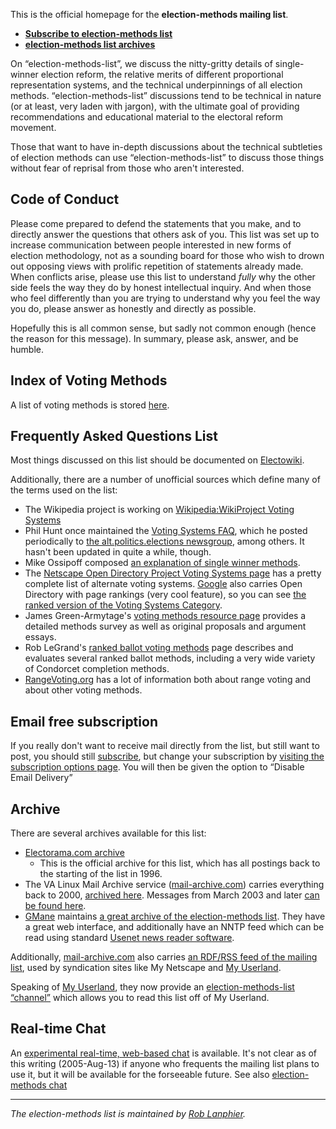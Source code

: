 This is the official homepage for the **election-methods mailing list**.

  - **[Subscribe to election-methods
    list](http://lists.electorama.com/listinfo.cgi/election-methods-electorama.com)**
  - **[election-methods list
    archives](http://lists.electorama.com/pipermail/election-methods-electorama.com/)**

On “election-methods-list”, we discuss the nitty-gritty details of
single-winner election reform, the relative merits of different
proportional representation systems, and the technical underpinnings of
all election methods. “election-methods-list” discussions tend to be
technical in nature (or at least, very laden with jargon), with the
ultimate goal of providing recommendations and educational material to
the electoral reform movement.

Those that want to have in-depth discussions about the technical
subtleties of election methods can use “election-methods-list” to
discuss those things without fear of reprisal from those who aren't
interested.

## Code of Conduct

Please come prepared to defend the statements that you make, and to
directly answer the questions that others ask of you. This list was set
up to increase communication between people interested in new forms of
election methodology, not as a sounding board for those who wish to
drown out opposing views with prolific repetition of statements already
made. When conflicts arise, please use this list to understand *fully*
why the other side feels the way they do by honest intellectual inquiry.
And when those who feel differently than you are trying to understand
why you feel the way you do, please answer as honestly and directly as
possible.

Hopefully this is all common sense, but sadly not common enough (hence
the reason for this message). In summary, please ask, answer, and be
humble.

## Index of Voting Methods

A list of voting methods is stored [here](Main_Index "wikilink").

## Frequently Asked Questions List

Most things discussed on this list should be documented on
[Electowiki](Main_Page "wikilink").

Additionally, there are a number of unofficial sources which define many
of the terms used on the list:

  - The Wikipedia project is working on [Wikipedia:WikiProject Voting
    Systems](http://en.wikipedia.org/wiki/Wikipedia:WikiProject_Voting_Systems)
  - Phil Hunt once maintained the [Voting Systems
    FAQ](http://www.vision25.demon.co.uk/pol/votefaq.txt), which he
    posted periodically to [the alt.politics.elections
    newsgroup](news:alt.politics.elections), among others. It hasn't
    been updated in quite a while, though.
  - Mike Ossipoff composed [an explanation of single winner
    methods](http://www.eskimo.com/~robla/cpr/single-winner.html).
  - The [Netscape Open Directory Project Voting Systems
    page](http://dmoz.org/Society/Politics/Campaigns_and_Elections/Voting_Systems/)
    has a pretty complete list of alternate voting systems.
    [Google](http://www.google.com) also carries Open Directory with
    page rankings (very cool feature), so you can see [the ranked
    version of the Voting Systems
    Category](http://directory.google.com/Top/Society/Politics/Campaigns_and_Elections/Voting_Systems/).
  - James Green-Armytage's [voting methods resource
    page](http://inside.bard.edu/~armytage/personal/voting/) provides a
    detailed methods survey as well as original proposals and argument
    essays.
  - Rob LeGrand's [ranked ballot voting
    methods](http://userfs.cec.wustl.edu/~rhl1/rbvote/) page describes
    and evaluates several ranked ballot methods, including a very wide
    variety of Condorcet completion methods.
  - [RangeVoting.org](http://rangevoting.org) has a lot of information
    both about range voting and about other voting methods.

## Email free subscription

If you really don't want to receive mail directly from the list, but
still want to post, you should still
[subscribe](http://lists.electorama.com/listinfo.cgi/election-methods-electorama.com),
but change your subscription by [visiting the subscription options
page](http://electorama.com/em/subscription-options.html). You will then
be given the option to “Disable Email Delivery”

## Archive

There are several archives available for this list:

  - [Electorama.com
    archive](http://lists.electorama.com/pipermail/election-methods-electorama.com/)
    - This is the official archive for this list, which has all postings
    back to the starting of the list in 1996.
  - The VA Linux Mail Archive service
    ([mail-archive.com](http://www.mail-archive.com)) carries everything
    back to 2000, [archived
    here](http://www.mail-archive.com/election-methods-list%40eskimo.com/).
    Messages from March 2003 and later [can be found
    here](http://www.mail-archive.com/election-methods-electorama.com%40lists.electorama.com/).
  - [GMane](http://gmane.org) maintains [a great archive of the
    election-methods
    list](http://news.gmane.org/gmane.politics.election-methods/). They
    have a great web interface, and additionally have an NNTP feed which
    can be read using standard [Usenet news reader
    software](http://en.wikipedia.org/wiki/Newsreader).

Additionally, [mail-archive.com](http://mail-archive.com) also carries
[an RDF/RSS feed of the mailing
list](http://www.mail-archive.com/election-methods-electorama.com%40lists.electorama.com/maillist.rdf),
used by syndication sites like My Netscape and [My
Userland](http://my.userland.com).

Speaking of [My Userland](http://my.userland.com), they now provide an
[election-methods-list
“channel”](http://my.userland.com/viewChannel$3894) which allows you
to read this list off of My Userland.

## Real-time Chat

An [experimental real-time, web-based
chat](http://electorama.com/2005/chat/) is available. It's not clear as
of this writing (2005-Aug-13) if anyone who frequents the mailing list
plans to use it, but it will be available for the forseeable future. See
also [election-methods chat](election-methods_chat "wikilink")

-----

*The election-methods list is maintained by [Rob
Lanphier](http://robla.net/).*

